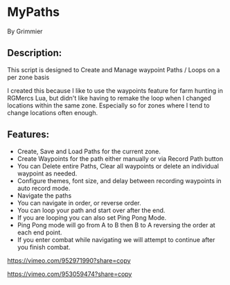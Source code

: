 # MyPaths

By Grimmier

## Description: 

This script is designed to Create and Manage waypoint Paths / Loops on a per zone basis

I created this because I like to use the waypoints feature for farm hunting in RGMercs Lua, but didn't like having to remake the loop when I changed locations within the same zone.
Especially so for zones where I tend to change locations often enough.

## Features:

* Create, Save and Load Paths for the current zone.
* Create Waypoints for the path either manually or via Record Path button
* You can Delete entire Paths, Clear all waypoints or delete an individual waypoint as needed.
* Configure themes, font size, and delay between recording waypoints in auto record mode.
* Navigate the paths
* You can navigate in order, or reverse order.
* You can loop your path and start over after the end.
* If you are looping you can also set Ping Pong Mode.
* Ping Pong mode will go from A to B then B to A reversing the order at each end point.
* If you enter combat while navigating we will attempt to continue after you finish combat.


https://vimeo.com/952971990?share=copy

https://vimeo.com/953059474?share=copy

